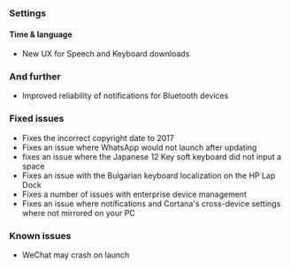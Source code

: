 ### Settings
#### Time & language
- New UX for Speech and Keyboard downloads

### And further
- Improved reliability of notifications for Bluetooth devices

### Fixed issues
- Fixes the incorrect copyright date to 2017
- Fixes an issue where WhatsApp would not launch after updating
- fixes an issue where the Japanese 12 Key soft keyboard did not input a space
- Fixes an issue with the Bulgarian keyboard localization on the HP Lap Dock
- Fixes a number of issues with enterprise device management
- Fixes an issue where notifications and Cortana's cross-device settings where not mirrored on your PC

### Known issues
- WeChat may crash on launch
